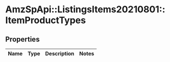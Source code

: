 # AmzSpApi::ListingsItems20210801::ItemProductTypes

## Properties
Name | Type | Description | Notes
------------ | ------------- | ------------- | -------------

